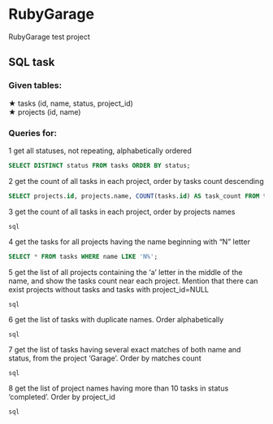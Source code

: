 # RubyGarage
RubyGarage test project
## SQL task
### Given tables:
★ tasks (id, name, status, project_id)<br>
★ projects (id, name)
### Queries for:
1 get all statuses, not repeating, alphabetically ordered
```sql
SELECT DISTINCT status FROM tasks ORDER BY status;
```
2 get the count of all tasks in each project, order by tasks count descending
```sql 
SELECT projects.id, projects.name, COUNT(tasks.id) AS task_count FROM tasks RIGHT JOIN projects ON tasks.project_id = projects.id GROUP BY projects.id ORDER BY task_count DESC
```
3 get the count of all tasks in each project, order by projects names
```
sql 
```
4 get the tasks for all projects having the name beginning with “N” letter
```sql 
SELECT * FROM tasks WHERE name LIKE 'N%';
```
5 get the list of all projects containing the ‘a’ letter in the middle of the name, and show the tasks count near each project. Mention that there can exist projects without tasks and tasks with project_id=NULL
```
sql
```
6 get the list of tasks with duplicate names. Order alphabetically
```
sql
```
7 get the list of tasks having several exact matches of both name and status, from the project ‘Garage’. Order by matches count
```
sql
```
8 get the list of project names having more than 10 tasks in status ‘completed’. Order by project_id
```
sql
```
